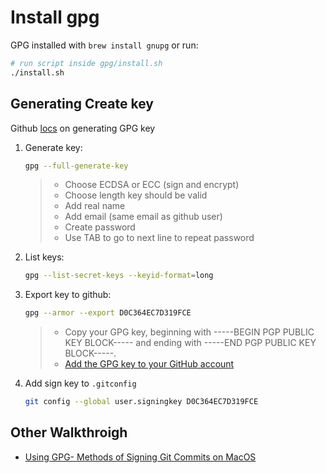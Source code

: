 # Install gpg

GPG installed with `brew install gnupg` or run:

```sh
# run script inside gpg/install.sh
./install.sh
```

## Generating Create key

Github [locs](https://docs.github.com/en/authentication/managing-commit-signature-verification/generating-a-new-gpg-key) on generating GPG key

1. Generate key:

    ```sh
    gpg --full-generate-key
    ```

    > - Choose ECDSA or ECC (sign and encrypt)
    > - Choose length key should be valid
    > - Add real name
    > - Add email (same email as github user)
    > - Create password
    > - Use TAB to go to next line to repeat password

1. List keys:

    ```sh
    gpg --list-secret-keys --keyid-format=long
    ```

1. Export key to github:

    ```sh
    gpg --armor --export D0C364EC7D319FCE
    ```

    > - Copy your GPG key, beginning with -----BEGIN PGP PUBLIC KEY BLOCK----- and ending with -----END PGP PUBLIC KEY BLOCK-----.
    > - [Add the GPG key to your GitHub account](https://docs.github.com/en/authentication/managing-commit-signature-verification/adding-a-gpg-key-to-your-github-account)
1. Add sign key to `.gitconfig`

    ```sh
    git config --global user.signingkey D0C364EC7D319FCE
    ```

## Other Walkthroigh

- [Using GPG- Methods of Signing Git Commits on MacOS](https://gist.github.com/troyfontaine/18c9146295168ee9ca2b30c00bd1b41e?permalink_comment_id=3660126)
